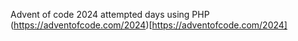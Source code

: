 Advent of code 2024 attempted days using PHP
(https://adventofcode.com/2024)[https://adventofcode.com/2024]

